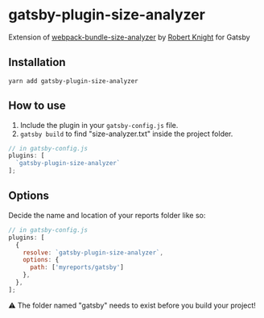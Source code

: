 # gatsby-plugin-size-analyzer

Extension of [webpack-bundle-size-analyzer](https://github.com/robertknight/webpack-bundle-size-analyzer) by [Robert Knight](https://github.com/robertknight) for Gatsby

## Installation

`yarn add gatsby-plugin-size-analyzer`

## How to use

1. Include the plugin in your `gatsby-config.js` file.
2. `gatsby build` to find "size-analyzer.txt" inside the project folder.

```javascript
// in gatsby-config.js
plugins: [
  `gatsby-plugin-size-analyzer`
];
```

## Options

Decide the name and location of your reports folder like so:

```javascript
// in gatsby-config.js
plugins: [
  {
    resolve: `gatsby-plugin-size-analyzer`,
    options: {
      path: ['myreports/gatsby']
    },
  },
];
```

⚠️ The folder named "gatsby" needs to exist before you build your project!
